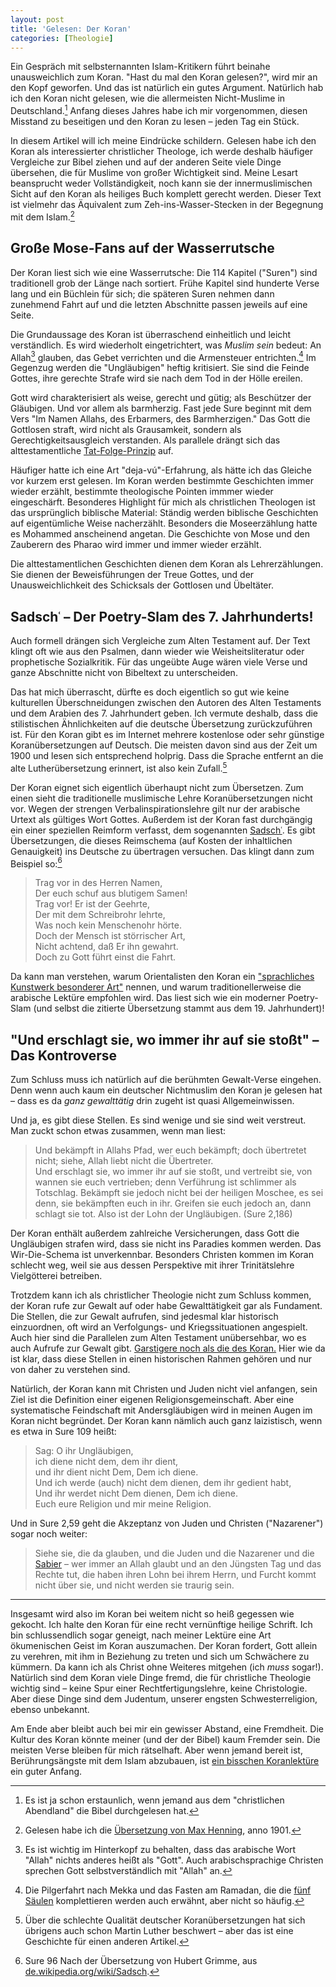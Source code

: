 ```yaml
---
layout: post
title: 'Gelesen: Der Koran'
categories: [Theologie]
---
```


Ein Gespräch mit selbsternannten Islam-Kritikern führt beinahe unausweichlich zum Koran. "Hast du mal den Koran gelesen?", wird mir an den Kopf geworfen. Und das ist natürlich ein gutes Argument. Natürlich hab ich den Koran nicht gelesen, wie die allermeisten Nicht-Muslime in Deutschland.[^1] Anfang dieses Jahres habe ich mir vorgenommen, diesen Misstand zu beseitigen und den Koran zu lesen – jeden Tag ein Stück.

In diesem Artikel will ich meine Eindrücke schildern. Gelesen habe ich den Koran als interessierter christlicher Theologe, ich werde deshalb häufiger Vergleiche zur Bibel ziehen und auf der anderen Seite viele Dinge übersehen, die für Muslime von großer Wichtigkeit sind. Meine Lesart beansprucht weder Vollständigkeit, noch kann sie der innermuslimischen Sicht auf den Koran als heiliges Buch komplett gerecht werden. Dieser Text ist vielmehr das Äquivalent zum Zeh-ins-Wasser-Stecken in der Begegnung mit dem Islam.[^5]

## Große Mose-Fans auf der Wasserrutsche

Der Koran liest sich wie eine Wasserrutsche: Die 114 Kapitel ("Suren") sind traditionell grob der Länge nach sortiert. Frühe Kapitel sind hunderte Verse lang und ein Büchlein für sich; die späteren Suren nehmen dann zunehmend Fahrt auf und die letzten Abschnitte passen jeweils auf eine Seite.

Die Grundaussage des Koran ist überraschend einheitlich und leicht verständlich. Es wird wiederholt eingetrichtert, was *Muslim sein* bedeut: An Allah[^3] glauben, das Gebet verrichten und die Armensteuer entrichten.[^2] Im Gegenzug werden die "Ungläubigen" heftig kritisiert. Sie sind die Feinde Gottes, ihre gerechte Strafe wird sie nach dem Tod in der Hölle ereilen.

Gott wird charakterisiert als weise, gerecht und gütig; als Beschützer der Gläubigen. Und vor allem als barmherzig. Fast jede Sure beginnt mit dem Vers "Im Namen Allahs, des Erbarmers, des Barmherzigen." Das Gott die Gottlosen straft, wird nicht als Grausamkeit, sondern als Gerechtigkeitsausgleich verstanden. Als parallele drängt sich das alttestamentliche [Tat-Folge-Prinzip](https://de.wikipedia.org/wiki/Tun-Ergehen-Zusammenhang) auf.

Häufiger hatte ich eine Art "deja-vú"-Erfahrung, als hätte ich das Gleiche vor kurzem erst gelesen. Im Koran werden bestimmte Geschichten immer wieder erzählt, bestimmte theologische Pointen immmer wieder eingeschärft. Besonderes Highlight für mich als christlichen Theologen ist das ursprünglich biblische Material: Ständig werden biblische Geschichten auf eigentümliche Weise nacherzählt. Besonders die Moseerzählung hatte es Mohammed anscheinend angetan. Die Geschichte von Mose und den Zauberern des Pharao wird immer und immer wieder erzählt.

Die alttestamentlichen Geschichten dienen dem Koran als Lehrerzählungen. Sie dienen der Beweisführungen der Treue Gottes, und der Unausweichlichkeit des Schicksals der Gottlosen und Übeltäter.

## Sadschʿ – Der Poetry-Slam des 7. Jahrhunderts!

Auch formell drängen sich Vergleiche zum Alten Testament auf. Der Text klingt oft wie aus den Psalmen, dann wieder wie Weisheitsliteratur oder prophetische Sozialkritik. Für das ungeübte Auge wären viele Verse und ganze Abschnitte nicht von Bibeltext zu unterscheiden.

Das hat mich überrascht, dürfte es doch eigentlich so gut wie keine kulturellen Überschneidungen zwischen den Autoren des Alten Testaments und dem Arabien des 7. Jahrhundert geben. Ich vermute deshalb, dass die stilistischen Ähnlichkeiten auf die deutsche Übersetzung zurückzuführen ist. Für den Koran gibt es im Internet mehrere kostenlose oder sehr günstige Koranübersetzungen auf Deutsch. Die meisten davon sind aus der Zeit um 1900 und lesen sich entsprechend holprig. Dass die Sprache entfernt an die alte Lutherübersetzung erinnert, ist also kein Zufall.[^6]

Der Koran eignet sich eigentlich überhaupt nicht zum Übersetzen. Zum einen sieht die traditionelle muslimische Lehre Koranübersetzungen nicht vor. Wegen der strengen Verbalinspirationslehre gilt nur der arabische Urtext als gültiges Wort Gottes. Außerdem ist der Koran fast durchgängig ein einer speziellen Reimform verfasst, dem sogenannten [Sadschʿ](https://de.wikipedia.org/wiki/Sadsch). Es gibt Übersetzungen, die dieses Reimschema (auf Kosten der inhaltlichen Genauigkeit) ins Deutsche zu übertragen versuchen. Das klingt dann zum Beispiel so:[^4]

> Trag vor in des Herren Namen,  
> Der euch schuf aus blutigem Samen!  
> Trag vor! Er ist der Geehrte,  
> Der mit dem Schreibrohr lehrte,   
> Was noch kein Menschenohr hörte.   
> Doch der Mensch ist störrischer Art,   
> Nicht achtend, daß Er ihn gewahrt.   
> Doch zu Gott führt einst die Fahrt.  

Da kann man verstehen, warum Orientalisten den Koran ein ["sprachliches Kunstwerk besonderer Art"](https://de.wikipedia.org/wiki/Sadsch) nennen, und warum traditionellerweise die arabische Lektüre empfohlen wird. Das liest sich wie ein moderner Poetry-Slam (und selbst die zitierte Übersetzung stammt aus dem 19. Jahrhundert)!

## "Und erschlagt sie, wo immer ihr auf sie stoßt" – Das Kontroverse

Zum Schluss muss ich natürlich auf die berühmten Gewalt-Verse eingehen. Denn wenn auch kaum ein deutscher Nichtmuslim den Koran je gelesen hat – dass es da *ganz gewalttätig* drin zugeht ist quasi Allgemeinwissen.

Und ja, es gibt diese Stellen. Es sind wenige und sie sind weit verstreut. Man zuckt schon etwas zusammen, wenn man liest:

> Und bekämpft in Allahs Pfad, wer euch bekämpft; doch übertretet nicht; siehe, Allah liebt nicht die Übertreter.  
> Und erschlagt sie, wo immer ihr auf sie stoßt, und vertreibt sie, von wannen sie euch vertrieben; denn Verführung ist schlimmer als Totschlag. Bekämpft sie jedoch nicht bei der heiligen Moschee, es sei denn, sie bekämpften euch in ihr. Greifen sie euch jedoch an, dann schlagt sie tot. Also ist der Lohn der Ungläubigen. (Sure 2,186)

Der Koran enthält außerdem zahlreiche Versicherungen, dass Gott die Ungläubigen strafen wird, dass sie nicht ins Paradies kommen werden. Das Wir-Die-Schema ist unverkennbar. Besonders Christen kommen im Koran schlecht weg, weil sie aus dessen Perspektive mit ihrer Trinitätslehre Vielgötterei betreiben. 

Trotzdem kann ich als christlicher Theologie nicht zum Schluss kommen, der Koran rufe zur Gewalt auf oder habe Gewalttätigkeit gar als Fundament. Die Stellen, die zur Gewalt aufrufen, sind jedesmal klar historisch einzuordnen, oft wird an Verfolgungs- und Kriegssituationen angespielt. Auch hier sind die Parallelen zum Alten Testament unübersehbar, wo es auch Aufrufe zur Gewalt gibt. [Garstigere noch als die des Koran.](http://www.bibleserver.com/text/LUT/1.Samuel15) Hier wie da ist klar, dass diese Stellen in einen historischen Rahmen gehören und nur von daher zu verstehen sind.

Natürlich, der Koran kann mit Christen und Juden nicht viel anfangen, sein Ziel ist die Definition einer eigenen Religionsgemeinschaft. Aber eine systematische Feindschaft mit Andersgläubigen wird in meinen Augen im Koran nicht begründet. Der Koran kann nämlich auch ganz laizistisch, wenn es etwa in Sure 109 heißt:

> Sag: O ihr Ungläubigen,  
> ich diene nicht dem, dem ihr dient,  
> und ihr dient nicht Dem, Dem ich diene.  
> Und ich werde (auch) nicht dem dienen, dem ihr gedient habt,  
> Und ihr werdet nicht Dem dienen, Dem ich diene.  
> Euch eure Religion und mir meine Religion.  

Und in Sure 2,59 geht die Akzeptanz von Juden und Christen ("Nazarener") sogar noch weiter:

> Siehe sie, die da glauben, und die Juden und die Nazarener und die [Sabier](https://de.wikipedia.org/wiki/Sabier) – wer immer an Allah glaubt und an den Jüngsten Tag und das Rechte tut, die haben ihren Lohn bei ihrem Herrn, und Furcht kommt nicht über sie, und nicht werden sie traurig sein.

----

Insgesamt wird also im Koran bei weitem nicht so heiß gegessen wie gekocht. Ich halte den Koran für eine recht vernünftige heilige Schrift. Ich bin schlussendlich sogar geneigt, nach meiner Lektüre eine Art ökumenischen Geist im Koran auszumachen. Der Koran fordert, Gott allein zu verehren, mit ihm in Beziehung zu treten und sich um Schwächere zu kümmern. Da kann ich als Christ ohne Weiteres mitgehen (ich *muss* sogar!). Natürlich sind dem Koran viele Dinge fremd, die für christliche Theologie wichtig sind – keine Spur einer Rechtfertigungslehre, keine Christologie. Aber diese Dinge sind dem Judentum, unserer engsten Schwesterreligion, ebenso unbekannt.

Am Ende aber bleibt auch bei mir ein gewisser Abstand, eine Fremdheit. Die Kultur des Koran könnte meiner (und der der Bibel) kaum Fremder sein. Die meisten Verse bleiben für mich rätselhaft. Aber wenn jemand bereit ist, Berührungsängste mit dem Islam abzubauen, ist [ein bisschen Koranlektüre](http://gutenberg.spiegel.de/buch/der-koran-5228/1) ein guter Anfang.

[^1]: Es ist ja schon erstaunlich, wenn jemand aus dem "christlichen Abendland" die Bibel durchgelesen hat.
[^2]: Die Pilgerfahrt nach Mekka und das Fasten am Ramadan, die die [fünf Säulen](https://de.wikipedia.org/wiki/Islam#F.C3.BCnf_S.C3.A4ulen) komplettieren werden auch erwähnt, aber nicht so häufig.
[^3]: Es ist wichtig im Hinterkopf zu behalten, dass das arabische Wort "Allah" nichts anderes heißt als "Gott". Auch arabischsprachige Christen sprechen Gott selbstverständlich mit "Allah" an.
[^4]: Sure 96 Nach der Übersetzung von Hubert Grimme, aus [de.wikipedia.org/wiki/Sadsch](https://de.wikipedia.org/wiki/Sadsch).
[^5]: Gelesen habe ich die [Übersetzung von Max Henning](https://de.wikipedia.org/wiki/Koranübersetzung#Henning_1901), anno 1901.
[^6]: Über die schlechte Qualität deutscher Koranübersetzungen hat sich übrigens auch schon Martin Luther beschwert – aber das ist eine Geschichte für einen anderen Artikel.

<!-- 
Luther schrieb (https://www.ekd.de/download/reformation_und_islam.pdf):

> [I]tzt diese Fastnacht hab ich den Alcoran gesehen Latinisch, doch seer ubel verdolmetscht, das ich noch wuenschet einen klerern zusehen. So viel aber daraus gemarckt, das dieser Bruder Richard [Ricoldus] sein Buch nicht ertichtet, Sondern gleich mit stimmet. [...] Das rede ich darumb, das ich diesem bruder Richard gleuben mus, der so lange zuvor den Alcoran verlegt hat [...]. Darumb ichs fur nuetzlich und not angesehen, dieses Buechlin zuverdeudschen (weil man kein bessers hat), Das doch bey uns deudschen auch erkand werde, wie ein schendlicher Glaube des Mahmets Glaube ist, Da mit wir gesterckt werden in unserm Christlichen Glauben.«14

>Mich hat das bewogen, das man dem Mahmet oder Turcken nichts verdrieslichers thun, noch mehr schaden zu fugen kan (mehr denn mit allen waffen), denn das man yhren alcoran bey den Christen an den tag bringe, darinnen sie sehen mugen, wie gar ein ver ucht, schendlich, verzweivelt buch es sey, voller lugen, fabeln und aller grewel, welche die Turcken bergen und schmucken und zu warzeichen ungern sehen, das man den alcoran ynn andere sprache verdolmetscht. Denn sie fulen wol, das yhnen grossen abfal bringet bey allen vernunfftigen hertzen.«15

 -->


